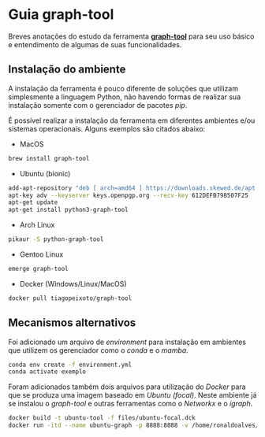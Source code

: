 # Guia graph-tool

Breves anotações do estudo da ferramenta [**graph-tool**](https://graph-tool.skewed.de/static/doc/index.html) para seu uso básico e entendimento de algumas de suas funcionalidades.

## Instalação do ambiente

A instalação da ferramenta é pouco diferente de soluções que utilizam simplesmente a linguagem Python, não havendo formas de realizar sua instalação somente com o gerenciador de pacotes _pip_.

É possível realizar a instalação da ferramenta em diferentes ambientes e/ou sistemas operacionais. Alguns exemplos são citados abaixo:

- MacOS
```bash
brew install graph-tool
```

- Ubuntu (bionic)
```bash
add-apt-repository "deb [ arch=amd64 ] https://downloads.skewed.de/apt bionic main"
apt-key adv --keyserver keys.openpgp.org --recv-key 612DEFB798507F25
apt-get update
apt-get install python3-graph-tool
```

- Arch Linux
```bash
pikaur -S python-graph-tool
```

- Gentoo Linux
```bash
emerge graph-tool
```

- Docker (Windows/Linux/MacOS)
```bash
docker pull tiagopeixoto/graph-tool
```

## Mecanismos alternativos

Foi adicionado um arquivo de _environment_ para instalação em ambientes que utilizem os gerenciador como o _conda_ e o _mamba_.
```bash
conda env create -f environment.yml
conda activate exemplo
```

Foram adicionados também dois arquivos para utilização do _Docker_ para que se produza uma imagem baseado em _Ubuntu (focal)_. Neste ambiente já se instalou o _graph-tool_ e outras ferramentas como o _Networkx_ e o _igraph_.

```bash
docker build -t ubuntu-tool -f files/ubuntu-focal.dck
docker run -itd --name ubuntu-graph -p 8888:8888 -v /home/ronaldoalves/Documentos/mestrado/aulas/:/home/user/labs ubuntu-tool 
```



